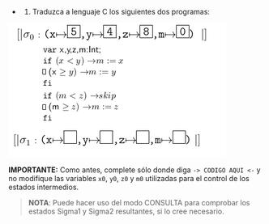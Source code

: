 * 1) Traduzca a lenguaje C los siguientes dos programas:

<img src="https://raw.githubusercontent.com/algo1-unc/mumuki-guia-c-laboratorio-1-imperativa-algo-1-unc/master/assets/2020-10-10-171105_652x325_scrot_1603321824460.png" alt="2020-10-10-171105_652x325_scrot_1603321824460.png" width="auto" height="auto">

**IMPORTANTE:** Como antes, complete sólo donde diga `-> CODIGO AQUI <-` y no modifique las variables `x0`, `y0`, `z0` y `m0` utilizadas para el control de los estados intermedios.

>**NOTA**: Puede hacer uso del modo CONSULTA para comprobar los estados Sigma1 y Sigma2 resultantes, si lo cree necesario.